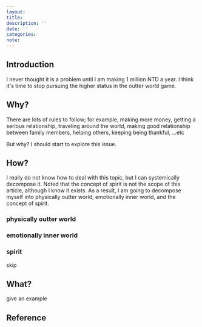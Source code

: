 ```yaml
---
layout:
title:
description: ''
date: ''
categories:
note: 
---
```


## Introduction

I never thought it is a problem until I am making 1 million NTD a year. I think it's time to stop pursuing the higher status in the outter world game.

## Why?

There are lots of rules to follow; for example, making more money, getting a serious relationship, traveling around the world, making good relationship between family members, helping others, keeping being thankful, ...etc

But why? I should start to explore this issue.

## How?

I really do not know how to deal with this topic, but I can systemically decompose it. Noted that the concept of spirit is not the scope of this article, although I know it exists. As a result, I am going to decompose myself into physically outter world, emotionally inner world, and the concept of spirit.

### physically outter world



### emotionally inner world



### spirit

skip

## What?

give an example

## Reference
